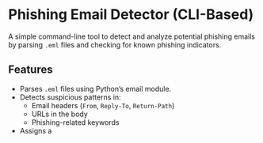 #  Phishing Email Detector (CLI-Based)

A simple command-line tool to detect and analyze potential phishing emails by parsing `.eml` files and checking for known phishing indicators.

##  Features

- Parses `.eml` files using Python’s email module.
- Detects suspicious patterns in:
  - Email headers (`From`, `Reply-To`, `Return-Path`)
  - URLs in the body
  - Phishing-related keywords
- Assigns a
